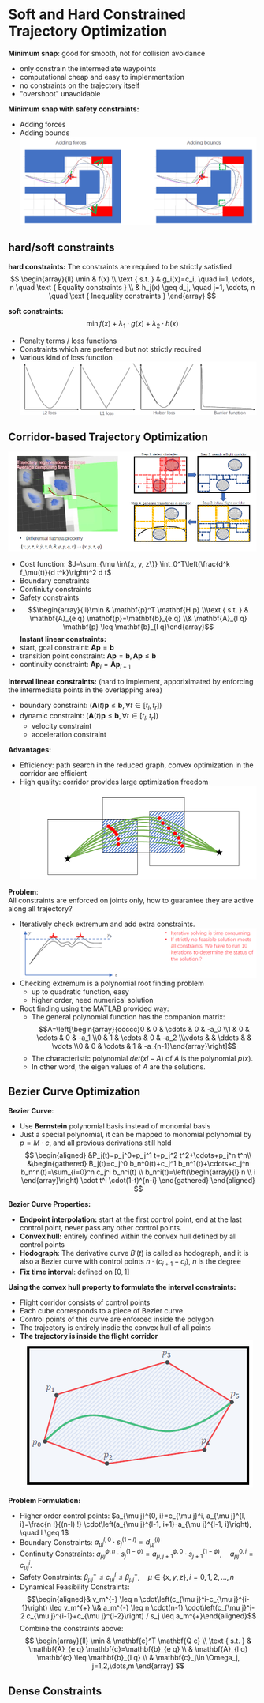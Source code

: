  # Soft and Hard Constrained Trajectory Optimization
**Minimum snap**: good for smooth, not for collision avoidance
+ only constrain the intermediate waypoints
+ computational cheap and easy to implenmentation
+ no constraints on the trajectory itself
+ "overshoot" unavoidable

**Minimum snap with safety constraints:**
+ Adding forces
+ Adding bounds
![](../Resource/soft_hard_constrained_trajectory_optimization_img_1.png)

## hard/soft constraints

**hard constraints:** The constraints are required to be strictly satisfied
$$
\begin{array}{ll}
\min & f(x) \\
\text { s.t. } & g_i(x)=c_i, \quad i=1, \cdots, n \quad \text { Equality constraints } \\
& h_j(x) \geq d_j, \quad j=1, \cdots, n \quad \text { Inequality constraints }
\end{array}
$$

**soft constraints:**
$$
\min  f(x)+\lambda_1\cdot g(x)+\lambda_2\cdot h(x)
$$
+ Penalty terms / loss functions
+ Constraints which are preferred but not strictly required
+ Various kind of loss function
![](../Resource/soft_hard_constrained_trajectory_optimization_img_2.png)


## Corridor-based Trajectory Optimization
![](../Resource/soft_hard_constrained_trajectory_optimization_img_3.png)
+ Cost function: $J=\sum_{\mu \in\{x, y, z\}} \int_0^T\left(\frac{d^k f_\mu(t)}{d t^k}\right)^2 d t$
+ Boundary constraints
+ Continiuty constraints
+ Safety constraints
+ $$\begin{array}{ll}\min & \mathbf{p}^T \mathbf{H p} \\\text { s.t. } & \mathbf{A}_{e q} \mathbf{p}=\mathbf{b}_{e q} \\& \mathbf{A}_{l q} \mathbf{p} \leq \mathbf{b}_{l q}\end{array}$$
**Instant linear constraints:**
+ start, goal constraint: $\mathbf{A}\mathbf{p}=\mathbf{b}$
+ transition point constraint: $\mathbf{A}\mathbf{p}=\mathbf{b},\mathbf{A}\mathbf{p}\leq\mathbf{b}$
+ continuity constraint: $\mathbf{A}\mathbf{p}_i=\mathbf{A}\mathbf{p}_{i+1}$

**Interval linear constraints:** (hard to implement, apporiximated by enforcing the intermediate points in the overlapping area)
+ boundary constraint: $\left(\mathbf{A}(t) \mathbf{p} \leq \mathbf{b}, \forall t \in\left[t_l, t_r\right]\right)$
+ dynamic constraint: $\left(\mathbf{A}(t) \mathbf{p} \leq \mathbf{b}, \forall t \in\left[t_l, t_r\right]\right)$
	+ velocity constraint
	+ acceleration constraint

**Advantages:**
+ Efficiency: path search in the reduced graph, convex optimization in the corridor are efficient
+ High quality: corridor provides large optimization freedom
![](../Resource/soft_hard_constrained_trajectory_optimization_img_4.png)

**Problem**:  
All constraints are enforced on joints only, how to guarantee they are active along all trajectory?
+ Iteratively check extremum and add extra constraints.![](../Resource/soft_hard_constrained_trajectory_optimization_img_5.png)
+ Checking extremum is a polynomial root finding problem
	+ up to quadratic function, easy
	+ higher order, need numerical solution
+ Root finding using the MATLAB provided way:
	+ The general polynomial function has the companion matrix: $$A=\left[\begin{array}{ccccc}0 & 0 & \cdots & 0 & -a_0 \\1 & 0 & \cdots & 0 & -a_1 \\0 & 1 & \cdots & 0 & -a_2 \\\vdots & & \ddots & & \vdots \\0 & 0 & \cdots & 1 & -a_{n-1}\end{array}\right]$$
	+ The characteristic polynomial $det(xI-A)$ of $A$ is the polynomial $p(x)$.
	+ In other word, the eigen values of $A$ are the solutions.

## Bezier Curve Optimization

**Bezier Curve**:
+ Use **Bernstein** polynomial basis instead of monomial basis
+ Just a special polynomial, it can be mapped to monomial polynomial by $p=M\cdot c$, and all previous derivations still hold
$$
\begin{aligned}
&P_j(t)=p_j^0+p_j^1 t+p_j^2 t^2+\cdots+p_j^n t^n\\
&\begin{gathered}
B_j(t)=c_j^0 b_n^0(t)+c_j^1 b_n^1(t)+\cdots+c_j^n b_n^n(t)=\sum_{i=0}^n c_j^i b_n^i(t) \\
b_n^i(t)=\left(\begin{array}{l}
n \\
i
\end{array}\right) \cdot t^i \cdot(1-t)^{n-i}
\end{gathered}
\end{aligned}
$$

**Bezier Curve Properties:**
+ **Endpoint interpolation:** start at the first control point, end at the last control point, never pass any other control points.
+ **Convex hull:** entirely confined within the convex hull defined by all control points
+ **Hodograph**: The derivative curve $B'(t)$ is called as hodograph, and it is also a Bezier curve with control points $n\cdot(c_{i+1}-c_i)$, $n$ is the degree
+ **Fix time interval**: defined on $[0,1]$

**Using the convex hull property to formulate the interval constraints:**
+ Flight corridor consists of control points
+ Each cube corresponds to a piece of Bezier curve
+ Control points of this curve are enforced inside the polygon
+ The trajectory is entirely insdie the convex hull of all points
+ **The trajectory is inside the flight corridor**
![500](../Resource/soft_hard_constrained_trajectory_optimization_img_6.png)

**Problem Formulation:**
+ Higher order control points: $a_{\mu j}^{0, i}=c_{\mu j}^i, a_{\mu j}^{l, i}=\frac{n !}{(n-l) !} \cdot\left(a_{\mu j}^{l-1, i+1}-a_{\mu j}^{l-1, i}\right), \quad l \geq 1$
+ Boundary Constraints: $a_{\mu j}^{l, 0} \cdot s_j^{(1-l)}=d_{\mu j}^{(l)}$
+ Continuity Constraints: $a_{\mu j}^{\phi, n} \cdot s_j^{(1-\phi)}=a_{\mu, j+1}^{\phi, 0} \cdot s_{j+1}^{(1-\phi)}, \quad a_{\mu j}^{0, i}=c_{\mu j}^i .$
+ Safety Constraints: $\beta_{\mu j}^{-} \leq c_{\mu j}^i \leq \beta_{\mu j}^{+}, \quad \mu \in\{x, y, z\}, i=0,1,2, \ldots, n$
+ Dynamical Feasibility Constraints: $$\begin{aligned}& v_m^{-} \leq n \cdot\left(c_{\mu j}^i-c_{\mu j}^{i-1}\right) \leq v_m^{+} \\& a_m^{-} \leq n \cdot(n-1) \cdot\left(c_{\mu j}^i-2 c_{\mu j}^{i-1}+c_{\mu j}^{i-2}\right) / s_j \leq a_m^{+}\end{aligned}$$
Combine the constraints above:
$$
\begin{array}{ll}
\min & \mathbf{c}^T \mathbf{Q c} \\
\text { s.t. } & \mathbf{A}_{e q} \mathbf{c}=\mathbf{b}_{e q} \\
& \mathbf{A}_{l q} \mathbf{c} \leq \mathbf{b}_{l q} \\
& \mathbf{c}_j\in \Omega_j, j=1,2,\dots,m
\end{array}
$$

## Dense Constraints
